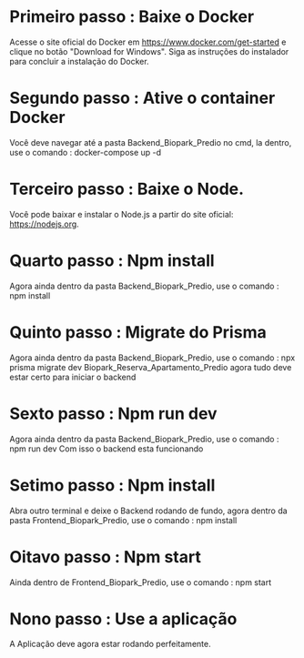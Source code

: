 # Primeiro passo : Baixe o Docker
Acesse o site oficial do Docker em https://www.docker.com/get-started e clique no botão "Download for Windows".
Siga as instruções do instalador para concluir a instalação do Docker.

# Segundo passo : Ative o container Docker

Você deve navegar até a pasta Backend_Biopark_Predio no cmd, la dentro, use o comando :
docker-compose up -d


# Terceiro passo : Baixe o Node.
Você pode baixar e instalar o Node.js a partir do site oficial: https://nodejs.org. 


# Quarto passo : Npm install
Agora ainda dentro da pasta Backend_Biopark_Predio, use o comando :
npm install

# Quinto passo : Migrate do Prisma
Agora ainda dentro da pasta Backend_Biopark_Predio, use o comando :
npx prisma migrate dev Biopark_Reserva_Apartamento_Predio
agora tudo deve estar certo para iniciar o backend

# Sexto passo : Npm run dev
Agora ainda dentro da pasta Backend_Biopark_Predio, use o comando :
npm run dev
Com isso o backend esta funcionando

# Setimo passo : Npm install
Abra outro terminal e deixe o Backend rodando de fundo, agora dentro da pasta Frontend_Biopark_Predio, use o comando :
npm install

# Oitavo passo : Npm start
Ainda dentro de Frontend_Biopark_Predio, use o comando :
npm start

# Nono passo : Use a aplicação
A Aplicação deve agora estar rodando perfeitamente.


